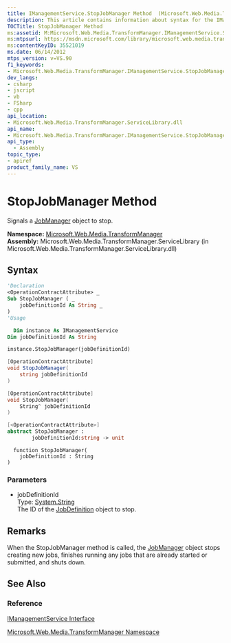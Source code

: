 ```yaml
---
title: IManagementService.StopJobManager Method  (Microsoft.Web.Media.TransformManager)
description: This article contains information about syntax for the IManagementService.StopJobManager method. There are also links to reference materials.
TOCTitle: StopJobManager Method
ms:assetid: M:Microsoft.Web.Media.TransformManager.IManagementService.StopJobManager(System.String)
ms:mtpsurl: https://msdn.microsoft.com/library/microsoft.web.media.transformmanager.imanagementservice.stopjobmanager(v=VS.90)
ms:contentKeyID: 35521019
ms.date: 06/14/2012
mtps_version: v=VS.90
f1_keywords:
- Microsoft.Web.Media.TransformManager.IManagementService.StopJobManager
dev_langs:
- csharp
- jscript
- vb
- FSharp
- cpp
api_location:
- Microsoft.Web.Media.TransformManager.ServiceLibrary.dll
api_name:
- Microsoft.Web.Media.TransformManager.IManagementService.StopJobManager
api_type:
  - Assembly
topic_type:
- apiref
product_family_name: VS
---
```


# StopJobManager Method

Signals a [JobManager](jobmanager-class-microsoft-web-media-transformmanager.md) object to stop.

**Namespace:**  [Microsoft.Web.Media.TransformManager](microsoft-web-media-transformmanager-namespace.md)  
**Assembly:**  Microsoft.Web.Media.TransformManager.ServiceLibrary (in Microsoft.Web.Media.TransformManager.ServiceLibrary.dll)

## Syntax

```vb
'Declaration
<OperationContractAttribute> _
Sub StopJobManager ( _
    jobDefinitionId As String _
)
'Usage

  Dim instance As IManagementService
Dim jobDefinitionId As String

instance.StopJobManager(jobDefinitionId)
```

```csharp
[OperationContractAttribute]
void StopJobManager(
    string jobDefinitionId
)
```

```cpp
[OperationContractAttribute]
void StopJobManager(
    String^ jobDefinitionId
)
```

``` fsharp
[<OperationContractAttribute>]
abstract StopJobManager : 
        jobDefinitionId:string -> unit 
```

```jscript
  function StopJobManager(
    jobDefinitionId : String
)
```

### Parameters

  - jobDefinitionId  
    Type: [System.String](https://msdn.microsoft.com/library/s1wwdcbf)  
    The ID of the [JobDefinition](jobdefinition-class-microsoft-web-media-transformmanager.md) object to stop.  

## Remarks

When the StopJobManager method is called, the [JobManager](jobmanager-class-microsoft-web-media-transformmanager.md) object stops creating new jobs, finishes running any jobs that are already started or submitted, and shuts down.

## See Also

### Reference

[IManagementService Interface](imanagementservice-interface-microsoft-web-media-transformmanager.md)

[Microsoft.Web.Media.TransformManager Namespace](microsoft-web-media-transformmanager-namespace.md)
